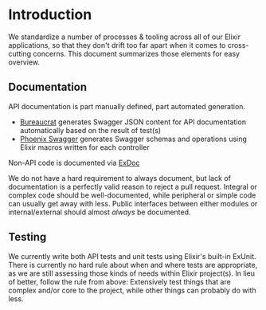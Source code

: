 # Introduction

We standardize a number of processes & tooling across all of our Elixir applications, so that they don't drift too far apart when it comes to cross-cutting concerns. This document summarizes those elements for easy overview.

## Documentation
API documentation is part manually defined, part automated generation.

- [Bureaucrat](https://github.com/api-hogs/bureaucrat) generates Swagger JSON content for API documentation automatically based on the result of test(s)
- [Phoenix Swagger](https://github.com/xerions/phoenix_swagger) generates Swagger schemas and operations using Elixir macros written for each controller

Non-API code is documented via [ExDoc](https://github.com/elixir-lang/ex_doc)

We do not have a hard requirement to always document, but lack of documentation is a perfectly valid reason to reject a pull request. Integral or complex code should be well-documented, while peripheral or simple code can usually get away with less. Public interfaces between either modules or internal/external should almost _always_ be documented.

## Testing
We currently write both API tests and unit tests using Elixir's built-in ExUnit. There is currently no hard rule about when and where tests are appropriate, as we are still assessing those kinds of needs within Elixir project(s). In lieu of better, follow the rule from above: Extensively test things that are complex and/or core to the project, while other things can probably do with less.